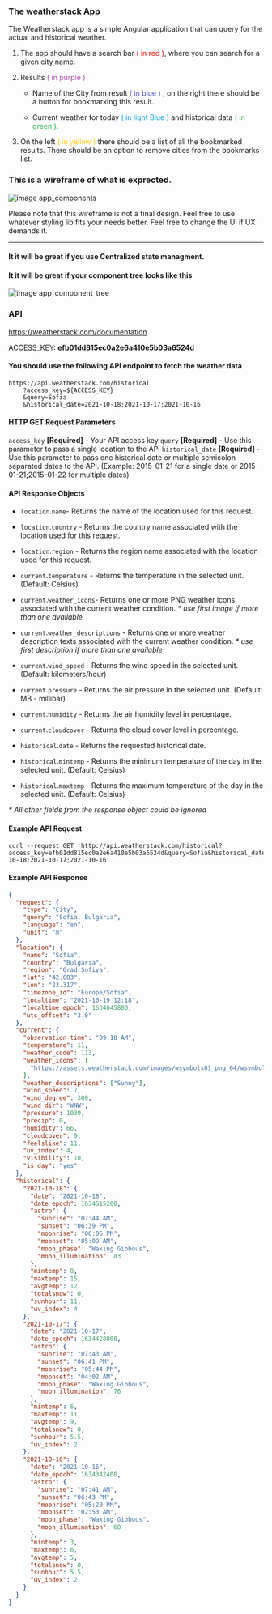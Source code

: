 ### The weatherstack App

The Weatherstack app is a simple Angular application that can query for the actual and historical weather.

1. The app should have a search bar <span style="color:red">( in red )</span>, where you can search for a given city name.

2. Results <span style="color:#a349a4">( in purple )</span>
   
   - Name of the City from result <span style="color:#444ccd">( in blue )</span> , on the right there should be a button for bookmarking this result.
   
   - Current weather for today <span style="color:#00a2e8">( in light Blue )</span> and historical data <span style="color:#22b14c">( in green )</span>.
   

3. On the left <span style="color:#ffc90e">( in yellow )</span> there should be a list of all the bookmarked results. There should be an option to remove cities from the bookmarks list.


### This is a wireframe of what is exprected.

![image app_components](./md-assets/app_components_02.png)

Please note that this wireframe is not a final design. Feel free to use whatever styling lib fits your needs better. Feel free to change the UI if UX demands it.

<hr>

#### It it will be great if you use Centralized state managment.

#### It it will be great if your component tree looks like this

![image app_component_tree](./md-assets/app_component_tree.png)

### API

https://weatherstack.com/documentation

ACCESS_KEY: **efb01dd815ec0a2e6a410e5b03a6524d**

#### You should use the following API endpoint to fetch the weather data

```shell
https://api.weatherstack.com/historical
    ?access_key=${ACCESS_KEY}
    &query=Sofia
    &historical_date=2021-10-18;2021-10-17;2021-10-16
```

#### HTTP GET Request Parameters

`access_key` **[Required]** - Your API access key
`query` **[Required]** - Use this parameter to pass a single location to the API
`historical_date` **[Required]** - Use this parameter to pass one historical date or multiple semicolon-separated dates to the API. (Example: 2015-01-21 for a single date or 2015-01-21;2015-01-22 for multiple dates)

#### API Response Objects

- `location`.`name`- Returns the name of the location used for this request.
- `location`.`country` - Returns the country name associated with the location used for this request.
- `location`.`region` - Returns the region name associated with the location used for this request.

- `current`.`temperature` - Returns the temperature in the selected unit. (Default: Celsius)
- `current`.`weather_icons`- Returns one or more PNG weather icons associated with the current weather condition. _\* use first image if more than one available_
- `current`.`weather_descriptions` - Returns one or more weather description texts associated with the current weather condition. _\* use first description if more than one available_
- `current`.`wind_speed` - Returns the wind speed in the selected unit. (Default: kilometers/hour)
- `current`.`pressure` - Returns the air pressure in the selected unit. (Default: MB - millibar)
- `current`.`humidity` - Returns the air humidity level in percentage.
- `current`.`cloudcover` - Returns the cloud cover level in percentage.

- `historical`.`date` - Returns the requested historical date.
- `historical`.`mintemp` - Returns the minimum temperature of the day in the selected unit. (Default: Celsius)
- `historical`.`maxtemp` - Returns the maximum temperature of the day in the selected unit. (Default: Celsius)

_\* All other fields from the response object could be ignored_

#### Example API Request

```curl
curl --request GET 'http://api.weatherstack.com/historical?access_key=efb01dd815ec0a2e6a410e5b03a6524d&query=Sofia&historical_date=2021-10-18;2021-10-17;2021-10-16'
```

#### Example API Response

```json
{
  "request": {
    "type": "City",
    "query": "Sofia, Bulgaria",
    "language": "en",
    "unit": "m"
  },
  "location": {
    "name": "Sofia",
    "country": "Bulgaria",
    "region": "Grad Sofiya",
    "lat": "42.683",
    "lon": "23.317",
    "timezone_id": "Europe/Sofia",
    "localtime": "2021-10-19 12:18",
    "localtime_epoch": 1634645880,
    "utc_offset": "3.0"
  },
  "current": {
    "observation_time": "09:18 AM",
    "temperature": 11,
    "weather_code": 113,
    "weather_icons": [
      "https://assets.weatherstack.com/images/wsymbols01_png_64/wsymbol_0001_sunny.png"
    ],
    "weather_descriptions": ["Sunny"],
    "wind_speed": 7,
    "wind_degree": 300,
    "wind_dir": "WNW",
    "pressure": 1030,
    "precip": 0,
    "humidity": 66,
    "cloudcover": 0,
    "feelslike": 11,
    "uv_index": 4,
    "visibility": 10,
    "is_day": "yes"
  },
  "historical": {
    "2021-10-18": {
      "date": "2021-10-18",
      "date_epoch": 1634515200,
      "astro": {
        "sunrise": "07:44 AM",
        "sunset": "06:39 PM",
        "moonrise": "06:06 PM",
        "moonset": "05:09 AM",
        "moon_phase": "Waxing Gibbous",
        "moon_illumination": 83
      },
      "mintemp": 8,
      "maxtemp": 15,
      "avgtemp": 12,
      "totalsnow": 0,
      "sunhour": 11,
      "uv_index": 4
    },
    "2021-10-17": {
      "date": "2021-10-17",
      "date_epoch": 1634428800,
      "astro": {
        "sunrise": "07:43 AM",
        "sunset": "06:41 PM",
        "moonrise": "05:44 PM",
        "moonset": "04:02 AM",
        "moon_phase": "Waxing Gibbous",
        "moon_illumination": 76
      },
      "mintemp": 6,
      "maxtemp": 11,
      "avgtemp": 9,
      "totalsnow": 0,
      "sunhour": 5.5,
      "uv_index": 2
    },
    "2021-10-16": {
      "date": "2021-10-16",
      "date_epoch": 1634342400,
      "astro": {
        "sunrise": "07:41 AM",
        "sunset": "06:43 PM",
        "moonrise": "05:20 PM",
        "moonset": "02:53 AM",
        "moon_phase": "Waxing Gibbous",
        "moon_illumination": 68
      },
      "mintemp": 3,
      "maxtemp": 6,
      "avgtemp": 5,
      "totalsnow": 0,
      "sunhour": 5.5,
      "uv_index": 2
    }
  }
}
```
